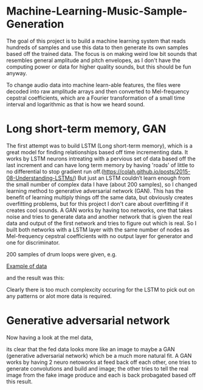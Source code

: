 # Machine-Learning-Music-Sample-Generation

The goal of this project is to build a machine learning system that reads hundreds of samples and use this data to then generate its own samples based off the trained data. The focus is on making weird low bit sounds that resembles general amplitude and pitch envelopes, as I don't have the computing power or data for higher quality sounds, but this should be fun anyway.

To change audio data into machine learn-able features, the files were decoded into raw amplitude arrays and then converted to Mel-frequency cepstral coefficients, which are a Fourier transformation of a small time interval and logarithmic as that is how we heard sound.

# Long short-term memory, GAN

The first attempt was to build LSTM (Long short-term memory), which is a great model for finding relationships based off time incrementing data.
It works by LSTM neurons intreating with a pervious set of data based off the last increment and can have long term memory by having 'roads' of little to no differential to stop gradient run off.(https://colah.github.io/posts/2015-08-Understanding-LSTMs/)
But just an LSTM couldn’t learn enough from the small number of complex data I have (about 200 samples), so I changed learning method to generative adversarial network (GAN). This has the benefit of learning multiply things off the same data, but obviously creates overfitting problems, but for this project I don't care about overfitting if it creates cool sounds.
A GAN works by having too networks, one that takes noise and tries to generate data and another network that is given the real data and output of the first network and tries to figure out which is real. So I built both networks with a LSTM layer with the same number of nodes as Mel-frequency cepstral coefficients with no output layer for generator and one for discriminator.

200 samples of drum loops were given, e.g.

[Example of data](examples/last.wav)


and the result was this:

Clearly there is too much complexcity occuring for the LSTM to pick out on any patterns or alot more data is required.

# Generative adversarial network

Now having a look at the mel data,

its clear that the fed data looks more like an image to maybe a GAN (generative adversarial network) which be a much more natural fit.
A GAN works by having 2 neuro netoworks at feed back off each other, one tries to generate convolutions and build and image; the other tries to tell the real image from the fake image produce and each is back probagated based off this result.
